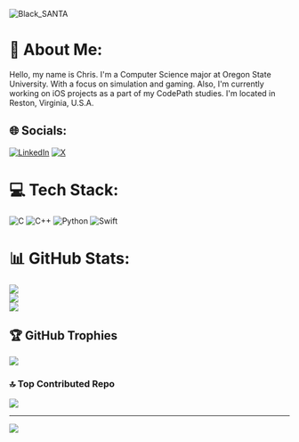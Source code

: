 ![Black_SANTA](https://github.com/ICANDIGITAL/ICANDIGITAL/assets/32528337/e9d6bcd8-94a5-4f3d-abed-ad944d0bebdc)
# 💫 About Me:
Hello, my name is Chris. I'm a Computer Science major at Oregon State University. With a focus on simulation and gaming. Also, I'm currently working on iOS projects as a part of my CodePath studies. I'm located in Reston, Virginia, U.S.A.


## 🌐 Socials:
[![LinkedIn](https://img.shields.io/badge/LinkedIn-%230077B5.svg?logo=linkedin&logoColor=white)](https://linkedin.com/in/ICANDIGITAL) [![X](https://img.shields.io/badge/X-black.svg?logo=X&logoColor=white)](https://x.com/0BBlackSanta) 

# 💻 Tech Stack:
![C](https://img.shields.io/badge/c-%2300599C.svg?style=for-the-badge&logo=c&logoColor=white) ![C++](https://img.shields.io/badge/c++-%2300599C.svg?style=for-the-badge&logo=c%2B%2B&logoColor=white) ![Python](https://img.shields.io/badge/python-3670A0?style=for-the-badge&logo=python&logoColor=ffdd54) ![Swift](https://img.shields.io/badge/swift-F54A2A?style=for-the-badge&logo=swift&logoColor=white)
# 📊 GitHub Stats:
![](https://github-readme-stats.vercel.app/api?username=ICANDIGITAL&theme=solarized-light&hide_border=false&include_all_commits=true&count_private=true)<br/>
![](https://github-readme-streak-stats.herokuapp.com/?user=ICANDIGITAL&theme=solarized-light&hide_border=false)<br/>
![](https://github-readme-stats.vercel.app/api/top-langs/?username=ICANDIGITAL&theme=solarized-light&hide_border=false&include_all_commits=true&count_private=true&layout=compact)

## 🏆 GitHub Trophies
![](https://github-profile-trophy.vercel.app/?username=ICANDIGITAL&theme=buddhism&no-frame=false&no-bg=false&margin-w=4)

### 🔝 Top Contributed Repo
![](https://github-contributor-stats.vercel.app/api?username=ICANDIGITAL&limit=5&theme=buddhism&combine_all_yearly_contributions=true)

---
[![](https://visitcount.itsvg.in/api?id=ICANDIGITAL&icon=0&color=2)](https://visitcount.itsvg.in)

<!-- Proudly created with GPRM ( https://gprm.itsvg.in ) -->
